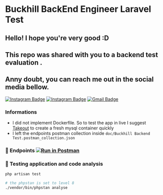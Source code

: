 # Buckhill BackEnd Engineer Laravel Test

## Hello! I hope you're very good :D

## This repo was shared with you to a backend test evaluation .

## Anny doubt, you can reach me out in the social media bellow.

[![Instagram Badge](https://img.shields.io/badge/LinkedIn-0077B5?style=for-the-badge&logo=linkedin&logoColor=white&link=https://linkedin.com/in/samuelhgf)](https://linkedin.com/in/samuelhgf) [![Instagram Badge](https://img.shields.io/badge/Instagram-E4405F?style=for-the-badge&logo=instagram&logoColor=white&link=https://www.instagram.com/samuelhgf/)](https://www.linkedin.com/in/samuelhgf/)
[![Gmail Badge](https://img.shields.io/badge/Gmail-D14836?style=for-the-badge&logo=gmail&logoColor=white&link=mailto:samuelhenriques2000@gmail.com)](mailto:samuelhenriques2000@gmail.com)

### Informations

- I did not implement Dockerfile. So to test the app in live I suggest [Takeout](https://github.com/tighten/takeout) to
  create a fresh mysql container quickly
- I left the endpoints postman collection inside `doc/Buckhill Backend Test.postman_collection.json`

### 🎲 Endpoints [![Run in Postman](https://run.pstmn.io/button.svg)](https://app.getpostman.com/run-collection/5dde6262c28857f8776b?action=collection%2Fimport)

### 🎲 Testing application and code analysis

```bash
php artisan test

# the phpstan is set to level 8
./vendor/bin/phpstan analyse
